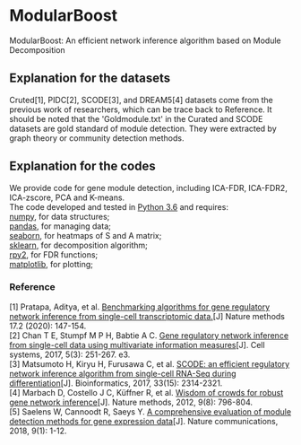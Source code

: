 # ModularBoost
ModularBoost: An efficient network inference algorithm based on Module Decomposition
## Explanation for the datasets
Cruted[1], PIDC[2], SCODE[3], and DREAM5[4] datasets come from the previous work of researchers, which can be trace back to Reference. It should be noted that the 'Goldmodule.txt' in the Curated and SCODE datasets are gold standard of module detection. They were extracted by graph theory or community detection methods.
## Explanation for the codes
We provide code for gene module detection, including ICA-FDR, ICA-FDR2, ICA-zscore, PCA and K-means.  
The code developed and tested in [Python 3.6](https://www.python.org/downloads/release/python-360/) and requires:  
[numpy](https://numpy.org/), for data structures;  
[pandas](https://pandas.pydata.org/), for managing data;  
[seaborn](http://seaborn.pydata.org/), for heatmaps of S and A matrix;  
[sklearn](https://scikit-learn.org/stable/), for decomposition algorithm;  
[rpy2](https://pypi.org/project/rpy2/), for FDR functions;  
[matplotlib](https://matplotlib.org/), for plotting;
### Reference
[1] Pratapa, Aditya, et al. [Benchmarking algorithms for gene regulatory network inference from single-cell transcriptomic data.](https://www.nature.com/articles/s41592-019-0690-6)[J] Nature methods 17.2 (2020): 147-154.  
[2] Chan T E, Stumpf M P H, Babtie A C. [Gene regulatory network inference from single-cell data using multivariate information measures](https://www.sciencedirect.com/science/article/pii/S2405471217303861)[J]. Cell systems, 2017, 5(3): 251-267. e3.  
[3] Matsumoto H, Kiryu H, Furusawa C, et al. [SCODE: an efficient regulatory network inference algorithm from single-cell RNA-Seq during differentiation](https://academic.oup.com/bioinformatics/article/33/15/2314/3100331?login=true)[J]. Bioinformatics, 2017, 33(15): 2314-2321.  
[4] Marbach D, Costello J C, Küffner R, et al. [Wisdom of crowds for robust gene network inference](https://www.nature.com/articles/nmeth.2016)[J]. Nature methods, 2012, 9(8): 796-804.  
[5] Saelens W, Cannoodt R, Saeys Y. [A comprehensive evaluation of module detection methods for gene expression data](https://www.nature.com/articles/s41467-018-03424-4)[J]. Nature communications, 2018, 9(1): 1-12.
